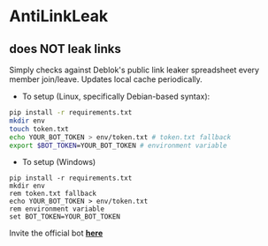 # AntiLinkLeak
## __does NOT leak links__
Simply checks against Deblok's public link leaker spreadsheet every member join/leave. Updates local cache periodically.

- To setup (Linux, specifically Debian-based syntax):
```bash
pip install -r requirements.txt
mkdir env 
touch token.txt
echo YOUR_BOT_TOKEN > env/token.txt # token.txt fallback
export $BOT_TOKEN=YOUR_BOT_TOKEN # environment variable
```

- To setup (Windows)
```batch
pip install -r requirements.txt
mkdir env
rem token.txt fallback
echo YOUR_BOT_TOKEN > env/token.txt
rem environment variable
set BOT_TOKEN=YOUR_BOT_TOKEN
```

Invite the official bot [**here**](https://discord.com/api/oauth2/authorize?client_id=1189290892486516737&permissions=274877908996&scope=bot%20applications.commands)
